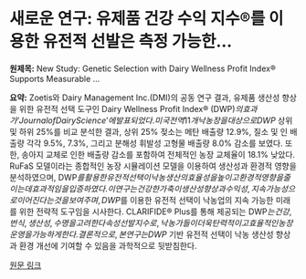 # 새로운 연구: 유제품 건강 수익 지수®를 이용한 유전적 선발은 측정 가능한…

**원제목:** New Study: Genetic Selection with Dairy Wellness Profit Index® Supports Measurable ...

**요약:** Zoetis와 Dairy Management Inc.(DMI)의 공동 연구 결과, 유제품 생산성 향상을 위한 유전적 선택 도구인 Dairy Wellness Profit Index® (DWP$)의 효과가 ‘Journal of Dairy Science’에 발표되었다.  미국 전역 11개 낙농장을 대상으로 DWP$ 상위 및 하위 25%를 비교 분석한 결과, 상위 25% 젖소는 메탄 배출량 12.9%, 질소 및 인 배출량 각각 9.5%, 7.3%, 그리고 분해성 휘발성 고형물 배출량 8.0% 감소를 보였다.  또한, 송아지 교체로 인한 배출량 감소를 포함하여 전체적인 농장 교체율이 18.1% 낮았다.  RuFaS 모델이라는 종합적인 농장 시뮬레이션 모델을 이용하여 생산성과 환경적 영향을 분석하였으며,  DWP$를 활용한 유전적 선택이 낙농 생산의 효율성을 높이고 환경적 영향을 줄이는 데 효과적임을 입증하였다.  이 연구는 건강한 가축이 생산성 향상과 수익성, 지속가능성으로 이어진다는 것을 보여주며, DWP$를 이용한 유전적 선택이 낙농업의 지속 가능한 미래를 위한 전략적 도구임을 시사한다.  CLARIFIDE® Plus를 통해 제공되는 DWP$는 건강, 번식, 생산성, 수명을 고려한 다속성 선발 지수로,  낙농가들이 더욱 탄력적이고 효율적인 농장 운영을 가능하게 한다.  결론적으로, 본 연구는 DWP$ 기반 유전적 선택이 낙농 생산성 향상과 환경 개선에 기여할 수 있음을 과학적으로 뒷받침한다.

[원문 링크](https://www.americanagnetwork.com/2025/07/23/new-study-genetic-selection-with-dairy-wellness-profit-index-supports-measurable-productivity-gains-for-dairy-producers/)
